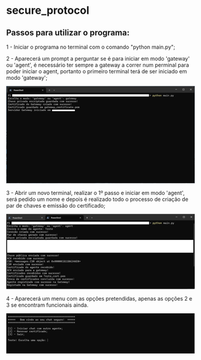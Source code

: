 # secure_protocol

## Passos para utilizar o programa:

1 - Iniciar o programa no terminal com o comando "python main.py";

    
2 - Aparecerá um prompt a perguntar se é para iniciar em modo 'gateway' ou 'agent', é necessário ter sempre a gateway a correr num perminal para poder iniciar o agent, portanto o primeiro terminal terá de ser iniciado em modo 'gateway';

![alt text](1.png)

3 - Abrir um novo terminal, realizar o 1º passo e iniciar em modo 'agent', será pedido um nome e depois é realizado todo o processo de criação de par de chaves e emissão do certificado;

![alt text](2.png)

4 - Aparecerá um menu com as opções pretendidas, apenas as opções 2 e 3 se encontram funcionais ainda.

![alt text](3.png)